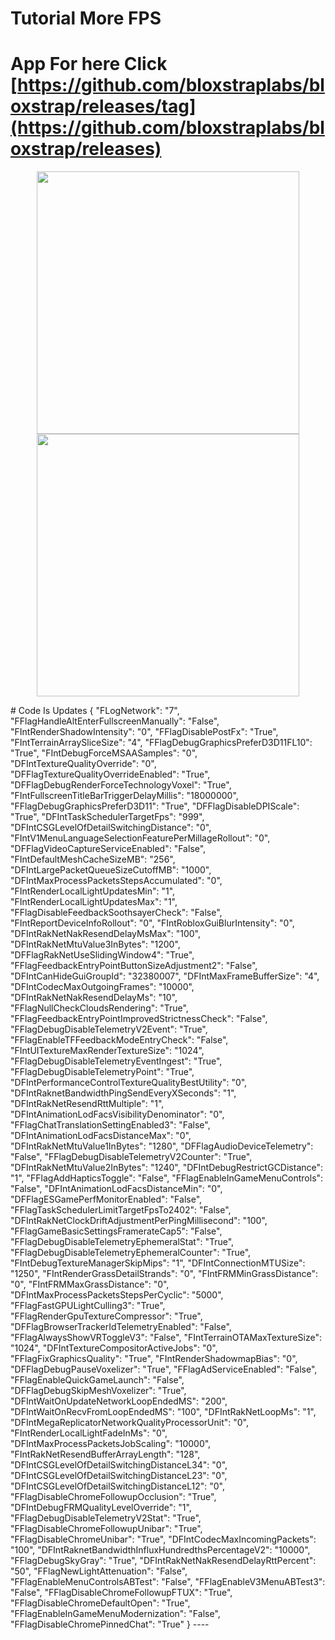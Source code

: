 # Tutorial More FPS
# App For here Click [https://github.com/bloxstraplabs/bloxstrap/releases/tag](https://github.com/bloxstraplabs/bloxstrap/releases)
<p align="center">
    <img src="https://github.com/bloxstraplabs/bloxstrap/raw/main/Images/Bloxstrap-full-dark.png#gh-dark-mode-only" width="420">
    <img src="https://github.com/bloxstraplabs/bloxstrap/raw/main/Images/Bloxstrap-full-light.png#gh-light-mode-only" width="420">
</p>
# Code Is Updates
{
  "FLogNetwork": "7",
  "FFlagHandleAltEnterFullscreenManually": "False",
  "FIntRenderShadowIntensity": "0",
  "FFlagDisablePostFx": "True",
  "FIntTerrainArraySliceSize": "4",
  "FFlagDebugGraphicsPreferD3D11FL10": "True",
  "FIntDebugForceMSAASamples": "0",
  "DFIntTextureQualityOverride": "0",
  "DFFlagTextureQualityOverrideEnabled": "True",
  "DFFlagDebugRenderForceTechnologyVoxel": "True",
  "FIntFullscreenTitleBarTriggerDelayMillis": "18000000",
  "FFlagDebugGraphicsPreferD3D11": "True",
  "DFFlagDisableDPIScale": "True",
  "DFIntTaskSchedulerTargetFps": "999",
  "DFIntCSGLevelOfDetailSwitchingDistance": "0",
  "FIntV1MenuLanguageSelectionFeaturePerMillageRollout": "0",
  "DFFlagVideoCaptureServiceEnabled": "False",
  "FIntDefaultMeshCacheSizeMB": "256",
  "DFIntLargePacketQueueSizeCutoffMB": "1000",
  "DFIntMaxProcessPacketsStepsAccumulated": "0",
  "FIntRenderLocalLightUpdatesMin": "1",
  "FIntRenderLocalLightUpdatesMax": "1",
  "FFlagDisableFeedbackSoothsayerCheck": "False",
  "FIntReportDeviceInfoRollout": "0",
  "FIntRobloxGuiBlurIntensity": "0",
  "DFIntRakNetNakResendDelayMsMax": "100",
  "DFIntRakNetMtuValue3InBytes": "1200",
  "DFFlagRakNetUseSlidingWindow4": "True",
  "FFlagFeedbackEntryPointButtonSizeAdjustment2": "False",
  "DFIntCanHideGuiGroupId": "32380007",
  "DFIntMaxFrameBufferSize": "4",
  "DFIntCodecMaxOutgoingFrames": "10000",
  "DFIntRakNetNakResendDelayMs": "10",
  "FFlagNullCheckCloudsRendering": "True",
  "FFlagFeedbackEntryPointImprovedStrictnessCheck": "False",
  "FFlagDebugDisableTelemetryV2Event": "True",
  "FFlagEnableTFFeedbackModeEntryCheck": "False",
  "FIntUITextureMaxRenderTextureSize": "1024",
  "FFlagDebugDisableTelemetryEventIngest": "True",
  "FFlagDebugDisableTelemetryPoint": "True",
  "DFIntPerformanceControlTextureQualityBestUtility": "0",
  "DFIntRaknetBandwidthPingSendEveryXSeconds": "1",
  "DFIntRakNetResendRttMultiple": "1",
  "DFIntAnimationLodFacsVisibilityDenominator": "0",
  "FFlagChatTranslationSettingEnabled3": "False",
  "DFIntAnimationLodFacsDistanceMax": "0",
  "DFIntRakNetMtuValue1InBytes": "1280",
  "DFFlagAudioDeviceTelemetry": "False",
  "FFlagDebugDisableTelemetryV2Counter": "True",
  "DFIntRakNetMtuValue2InBytes": "1240",
  "DFIntDebugRestrictGCDistance": "1",
  "FFlagAddHapticsToggle": "False",
  "FFlagEnableInGameMenuControls": "False",
  "DFIntAnimationLodFacsDistanceMin": "0",
  "DFFlagESGamePerfMonitorEnabled": "False",
  "FFlagTaskSchedulerLimitTargetFpsTo2402": "False",
  "DFIntRakNetClockDriftAdjustmentPerPingMillisecond": "100",
  "FFlagGameBasicSettingsFramerateCap5": "False",
  "FFlagDebugDisableTelemetryEphemeralStat": "True",
  "FFlagDebugDisableTelemetryEphemeralCounter": "True",
  "FIntDebugTextureManagerSkipMips": "1",
  "DFIntConnectionMTUSize": "1250",
  "FIntRenderGrassDetailStrands": "0",
  "FIntFRMMinGrassDistance": "0",
  "FIntFRMMaxGrassDistance": "0",
  "DFIntMaxProcessPacketsStepsPerCyclic": "5000",
  "FFlagFastGPULightCulling3": "True",
  "FFlagRenderGpuTextureCompressor": "True",
  "DFFlagBrowserTrackerIdTelemetryEnabled": "False",
  "FFlagAlwaysShowVRToggleV3": "False",
  "FIntTerrainOTAMaxTextureSize": "1024",
  "DFIntTextureCompositorActiveJobs": "0",
  "FFlagFixGraphicsQuality": "True",
  "FIntRenderShadowmapBias": "0",
  "DFFlagDebugPauseVoxelizer": "True",
  "FFlagAdServiceEnabled": "False",
  "FFlagEnableQuickGameLaunch": "False",
  "DFFlagDebugSkipMeshVoxelizer": "True",
  "DFIntWaitOnUpdateNetworkLoopEndedMS": "200",
  "DFIntWaitOnRecvFromLoopEndedMS": "100",
  "DFIntRakNetLoopMs": "1",
  "DFIntMegaReplicatorNetworkQualityProcessorUnit": "0",
  "FIntRenderLocalLightFadeInMs": "0",
  "DFIntMaxProcessPacketsJobScaling": "10000",
  "FIntRakNetResendBufferArrayLength": "128",
  "DFIntCSGLevelOfDetailSwitchingDistanceL34": "0",
  "DFIntCSGLevelOfDetailSwitchingDistanceL23": "0",
  "DFIntCSGLevelOfDetailSwitchingDistanceL12": "0",
  "FFlagDisableChromeFollowupOcclusion": "True",
  "DFIntDebugFRMQualityLevelOverride": "1",
  "FFlagDebugDisableTelemetryV2Stat": "True",
  "FFlagDisableChromeFollowupUnibar": "True",
  "FFlagDisableChromeUnibar": "True",
  "DFIntCodecMaxIncomingPackets": "100",
  "DFIntRaknetBandwidthInfluxHundredthsPercentageV2": "10000",
  "FFlagDebugSkyGray": "True",
  "DFIntRakNetNakResendDelayRttPercent": "50",
  "FFlagNewLightAttenuation": "False",
  "FFlagEnableMenuControlsABTest": "False",
  "FFlagEnableV3MenuABTest3": "False",
  "FFlagDisableChromeFollowupFTUX": "True",
  "FFlagDisableChromeDefaultOpen": "True",
  "FFlagEnableInGameMenuModernization": "False",
  "FFlagDisableChromePinnedChat": "True"
}
----

